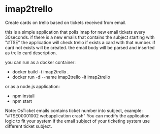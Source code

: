 # imap2trello
Create cards on trello based on tickets received from email.

this is a simple application that polls imap for new email tickets every 30seconds.
if there is a new emails that contains the subject starting with "#TSE" the application will check trello if exists a card with that number. if card not exists will be created.
the email body will be parsed and inserted as trello card description.

you can run as a docker container:
- docker build -t imap2trello .
- docker run -d --name imap2trello -it imap2trello

or as a node.js application:
- npm install
- npm start

Note: OsTicket emails contains ticket number into subject, example: "#TSE00001002 webapplication crash"
You can modify the application logic to fit your system if the email subject of your ticketing system use different ticket subject.



